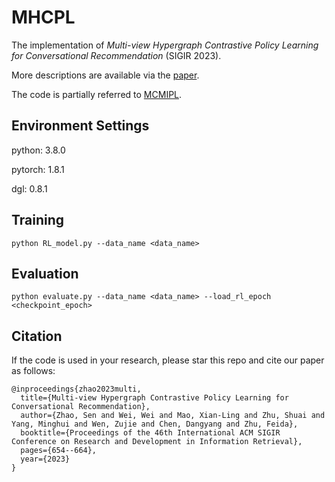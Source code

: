 # MHCPL

The implementation of _Multi-view Hypergraph Contrastive Policy Learning for  Conversational Recommendation_ (SIGIR 2023). 

More descriptions are available via the [paper](https://dl.acm.org/doi/abs/10.1145/3539618.3591737).

The code is partially referred to [MCMIPL](https://github.com/ZYM6-6/MCMIPL).
## Environment Settings
python: 3.8.0

pytorch: 1.8.1 

dgl: 0.8.1

## Training
`python RL_model.py --data_name <data_name>`

## Evaluation
`python evaluate.py --data_name <data_name> --load_rl_epoch <checkpoint_epoch>`

## Citation
If the code is used in your research, please star this repo and cite our paper as follows:
```
@inproceedings{zhao2023multi,
  title={Multi-view Hypergraph Contrastive Policy Learning for Conversational Recommendation},
  author={Zhao, Sen and Wei, Wei and Mao, Xian-Ling and Zhu, Shuai and Yang, Minghui and Wen, Zujie and Chen, Dangyang and Zhu, Feida},
  booktitle={Proceedings of the 46th International ACM SIGIR Conference on Research and Development in Information Retrieval},
  pages={654--664},
  year={2023}
}


```

